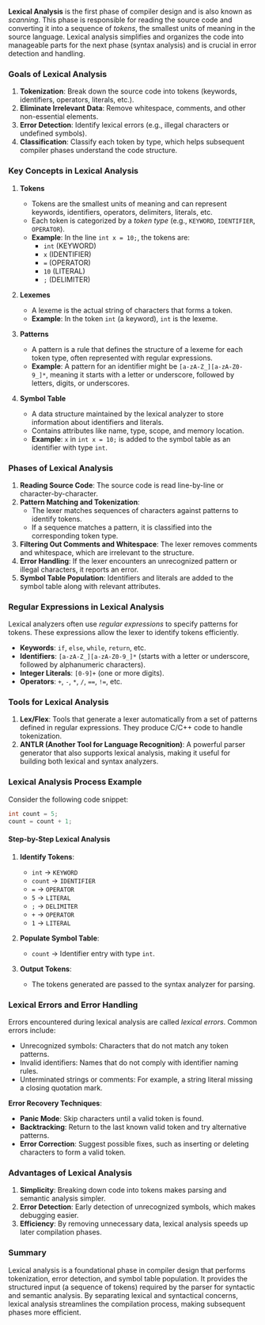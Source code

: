 **Lexical Analysis** is the first phase of compiler design and is also known as *scanning*. This phase is responsible for reading the source code and converting it into a sequence of *tokens*, the smallest units of meaning in the source language. Lexical analysis simplifies and organizes the code into manageable parts for the next phase (syntax analysis) and is crucial in error detection and handling.

### Goals of Lexical Analysis
1. **Tokenization**: Break down the source code into tokens (keywords, identifiers, operators, literals, etc.).
2. **Eliminate Irrelevant Data**: Remove whitespace, comments, and other non-essential elements.
3. **Error Detection**: Identify lexical errors (e.g., illegal characters or undefined symbols).
4. **Classification**: Classify each token by type, which helps subsequent compiler phases understand the code structure.

### Key Concepts in Lexical Analysis

1. **Tokens**
   - Tokens are the smallest units of meaning and can represent keywords, identifiers, operators, delimiters, literals, etc.
   - Each token is categorized by a *token type* (e.g., `KEYWORD`, `IDENTIFIER`, `OPERATOR`).
   - **Example**: In the line `int x = 10;`, the tokens are:
     - `int` (KEYWORD)
     - `x` (IDENTIFIER)
     - `=` (OPERATOR)
     - `10` (LITERAL)
     - `;` (DELIMITER)

2. **Lexemes**
   - A lexeme is the actual string of characters that forms a token.
   - **Example**: In the token `int` (a keyword), `int` is the lexeme.

3. **Patterns**
   - A pattern is a rule that defines the structure of a lexeme for each token type, often represented with regular expressions.
   - **Example**: A pattern for an identifier might be `[a-zA-Z_][a-zA-Z0-9_]*`, meaning it starts with a letter or underscore, followed by letters, digits, or underscores.

4. **Symbol Table**
   - A data structure maintained by the lexical analyzer to store information about identifiers and literals.
   - Contains attributes like name, type, scope, and memory location.
   - **Example**: `x` in `int x = 10;` is added to the symbol table as an identifier with type `int`.

### Phases of Lexical Analysis

1. **Reading Source Code**: The source code is read line-by-line or character-by-character.
2. **Pattern Matching and Tokenization**:
   - The lexer matches sequences of characters against patterns to identify tokens.
   - If a sequence matches a pattern, it is classified into the corresponding token type.
3. **Filtering Out Comments and Whitespace**: The lexer removes comments and whitespace, which are irrelevant to the structure.
4. **Error Handling**: If the lexer encounters an unrecognized pattern or illegal characters, it reports an error.
5. **Symbol Table Population**: Identifiers and literals are added to the symbol table along with relevant attributes.

### Regular Expressions in Lexical Analysis
Lexical analyzers often use *regular expressions* to specify patterns for tokens. These expressions allow the lexer to identify tokens efficiently.

- **Keywords**: `if`, `else`, `while`, `return`, etc.  
- **Identifiers**: `[a-zA-Z_][a-zA-Z0-9_]*` (starts with a letter or underscore, followed by alphanumeric characters).
- **Integer Literals**: `[0-9]+` (one or more digits).
- **Operators**: `+`, `-`, `*`, `/`, `==`, `!=`, etc.

### Tools for Lexical Analysis
1. **Lex/Flex**: Tools that generate a lexer automatically from a set of patterns defined in regular expressions. They produce C/C++ code to handle tokenization.
2. **ANTLR (Another Tool for Language Recognition)**: A powerful parser generator that also supports lexical analysis, making it useful for building both lexical and syntax analyzers.

### Lexical Analysis Process Example

Consider the following code snippet:
```c
int count = 5;
count = count + 1;
```

#### Step-by-Step Lexical Analysis
1. **Identify Tokens**:
   - `int` → `KEYWORD`
   - `count` → `IDENTIFIER`
   - `=` → `OPERATOR`
   - `5` → `LITERAL`
   - `;` → `DELIMITER`
   - `+` → `OPERATOR`
   - `1` → `LITERAL`
   
2. **Populate Symbol Table**:
   - `count` → Identifier entry with type `int`.

3. **Output Tokens**:
   - The tokens generated are passed to the syntax analyzer for parsing.

### Lexical Errors and Error Handling
Errors encountered during lexical analysis are called *lexical errors*. Common errors include:
- Unrecognized symbols: Characters that do not match any token patterns.
- Invalid identifiers: Names that do not comply with identifier naming rules.
- Unterminated strings or comments: For example, a string literal missing a closing quotation mark.

**Error Recovery Techniques**:
- **Panic Mode**: Skip characters until a valid token is found.
- **Backtracking**: Return to the last known valid token and try alternative patterns.
- **Error Correction**: Suggest possible fixes, such as inserting or deleting characters to form a valid token.

### Advantages of Lexical Analysis
1. **Simplicity**: Breaking down code into tokens makes parsing and semantic analysis simpler.
2. **Error Detection**: Early detection of unrecognized symbols, which makes debugging easier.
3. **Efficiency**: By removing unnecessary data, lexical analysis speeds up later compilation phases.

### Summary
Lexical analysis is a foundational phase in compiler design that performs tokenization, error detection, and symbol table population. It provides the structured input (a sequence of tokens) required by the parser for syntactic and semantic analysis. By separating lexical and syntactical concerns, lexical analysis streamlines the compilation process, making subsequent phases more efficient.
